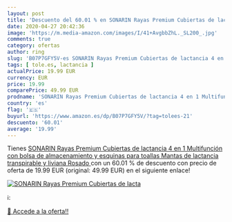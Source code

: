 ```yaml
---
layout: post
title: 'Descuento del 60.01 % en SONARIN Rayas Premium Cubiertas de lacta'
date: 2020-04-27 20:42:36
image: 'https://m.media-amazon.com/images/I/41+AvgbbZhL._SL200_.jpg'
comments: true
category: ofertas
author: ring
slug: 'B07P7GFY5V-es SONARIN Rayas Premium Cubiertas de lactancia 4 en 1...'
tags: [ tole.es, lactancia ]
actualPrice: 19.99 EUR
currency: EUR
price: 19.99
comparePrice: 49.99 EUR
prodname: 'SONARIN Rayas Premium Cubiertas de lactancia 4 en 1 Multifunción con bolsa de almacenamiento y esquinas para toallas Mantas de lactancia transpirable y liviana Rosado '
country: 'es'
flag: '🇪🇸'
buyurl: 'https://www.amazon.es/dp/B07P7GFY5V/?tag=tolees-21'
descuento: '60.01'
average: '19.99'
---
```


Tienes [SONARIN Rayas Premium Cubiertas de lactancia 4 en 1 Multifunción con bolsa de almacenamiento y esquinas para toallas Mantas de lactancia transpirable y liviana Rosado ](https://www.amazon.es/dp/B07P7GFY5V/?tag=tolees-21) con un 60.01 % de descuento con precio de oferta de 19.99 EUR (original: 49.99 EUR) en el siguiente enlace!

[![SONARIN Rayas Premium Cubiertas de lacta](https://m.media-amazon.com/images/I/41+AvgbbZhL._SL200_.jpg)](https://www.amazon.es/dp/B07P7GFY5V/?tag=tolees-21)

ℹ️:


[🛒 Accede a la oferta!!](https://www.amazon.es/dp/B07P7GFY5V/?tag=tolees-21)
